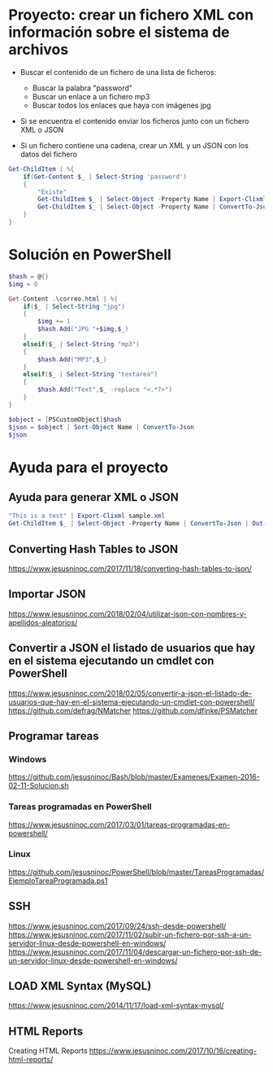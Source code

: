 # Proyecto: crear un fichero XML con información sobre el sistema de archivos

- Buscar el contenido de un fichero de una lista de ficheros:
    - Buscar la palabra "password"
    - Buscar un enlace a un fichero mp3
    - Buscar todos los enlaces que haya con imágenes jpg
- Si se encuentra el contenido enviar los ficheros junto con un fichero XML o JSON

- Si un fichero contiene una cadena, crear un XML y un JSON con los datos del fichero
```PowerShell
Get-ChildItem | %{
    if(Get-Content $_ | Select-String 'password')
    {
        "Existe"
        Get-ChildItem $_ | Select-Object -Property Name | Export-Clixml (((Get-Date).Ticks).ToString()+"fichero.xml")
        Get-ChildItem $_ | Select-Object -Property Name | ConvertTo-Json | Out-File fichero.json
    }
}
```

# Solución en PowerShell
```PowerShell
$hash = @{}
$img = 0

Get-Content .\correo.html | %{
    if($_ | Select-String "jpg")
    {
        $img += 1
        $hash.Add("JPG "+$img,$_)
    }
    elseif($_ | Select-String "mp3")
    {
        $hash.Add("MP3",$_)
    }
    elseif($_ | Select-String "textarea")
    {
        $hash.Add("Text",$_ -replace "<.*?>")
    }
}

$object = [PSCustomObject]$hash
$json = $object | Sort-Object Name | ConvertTo-Json
$json
```

# Ayuda para el proyecto

## Ayuda para generar XML o JSON
```PowerShell
"This is a test" | Export-Clixml sample.xml
Get-ChildItem $_ | Select-Object -Property Name | ConvertTo-Json | Out-File fichero.json
```
## Converting Hash Tables to JSON
https://www.jesusninoc.com/2017/11/18/converting-hash-tables-to-json/

## Importar JSON
https://www.jesusninoc.com/2018/02/04/utilizar-json-con-nombres-y-apellidos-aleatorios/

## Convertir a JSON el listado de usuarios que hay en el sistema ejecutando un cmdlet con PowerShell
https://www.jesusninoc.com/2018/02/05/convertir-a-json-el-listado-de-usuarios-que-hay-en-el-sistema-ejecutando-un-cmdlet-con-powershell/
https://github.com/defrag/NMatcher
https://github.com/dfinke/PSMatcher

## Programar tareas
### Windows
https://github.com/jesusninoc/Bash/blob/master/Examenes/Examen-2016-02-11-Solucion.sh
### Tareas programadas en PowerShell
https://www.jesusninoc.com/2017/03/01/tareas-programadas-en-powershell/
### Linux
https://github.com/jesusninoc/PowerShell/blob/master/TareasProgramadas/EjemploTareaProgramada.ps1

## SSH
https://www.jesusninoc.com/2017/09/24/ssh-desde-powershell/
https://www.jesusninoc.com/2017/11/02/subir-un-fichero-por-ssh-a-un-servidor-linux-desde-powershell-en-windows/
https://www.jesusninoc.com/2017/11/04/descargar-un-fichero-por-ssh-de-un-servidor-linux-desde-powershell-en-windows/

## LOAD XML Syntax (MySQL)
https://www.jesusninoc.com/2014/11/17/load-xml-syntax-mysql/

## HTML Reports
Creating HTML Reports
https://www.jesusninoc.com/2017/10/16/creating-html-reports/
